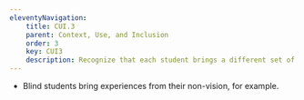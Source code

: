 ```yaml
---
eleventyNavigation:
    title: CUI.3
    parent: Context, Use, and Inclusion
    order: 3
    key: CUI3
    description: Recognize that each student brings a different set of knowledge.
---
```

- Blind students bring experiences from their non-vision, for example.

